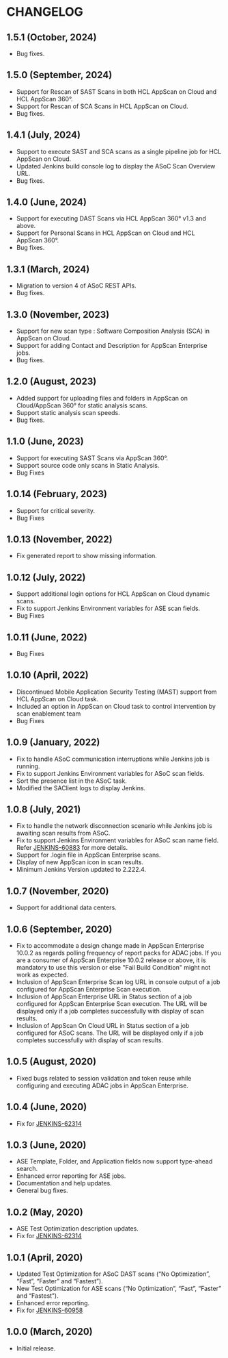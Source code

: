 CHANGELOG
=========
1.5.1 (October, 2024)
------
- Bug fixes.

1.5.0 (September, 2024)
------
- Support for Rescan of SAST Scans in both HCL AppScan on Cloud and HCL AppScan 360°.
- Support for Rescan of SCA Scans in HCL AppScan on Cloud.
- Bug fixes.

1.4.1 (July, 2024)
------
- Support to execute SAST and SCA scans as a single pipeline job for HCL AppScan on Cloud.
- Updated Jenkins build console log to display the ASoC Scan Overview URL.
- Bug fixes.

1.4.0 (June, 2024)
------
- Support for executing DAST Scans via HCL AppScan 360° v1.3 and above.
- Support for Personal Scans in HCL AppScan on Cloud and HCL AppScan 360°.
- Bug fixes.

1.3.1 (March, 2024)
------
- Migration to version 4 of ASoC REST APIs.
- Bug fixes.

1.3.0 (November, 2023)
------
- Support for new scan type : Software Composition Analysis (SCA) in AppScan on Cloud.
- Support for adding Contact and Description for AppScan Enterprise jobs.
- Bug fixes.

1.2.0 (August, 2023)
------
- Added support for uploading files and folders in AppScan on Cloud/AppScan 360° for static analysis scans.
- Support static analysis scan speeds.
- Bug fixes.

1.1.0 (June, 2023)
------
- Support for executing SAST Scans via AppScan 360°.
- Support source code only scans in Static Analysis.
- Bug Fixes

1.0.14 (February, 2023)
------
* Support for critical severity.
* Bug Fixes
  
1.0.13 (November, 2022)
------
* Fix generated report to show missing information.

1.0.12 (July, 2022)
------
* Support additional login options for HCL AppScan on Cloud dynamic scans.
* Fix to support Jenkins Environment variables for ASE scan fields.
* Bug Fixes

1.0.11 (June, 2022)
------
* Bug Fixes

1.0.10 (April, 2022)
------
* Discontinued Mobile Application Security Testing (MAST) support from HCL AppScan on Cloud task.
* Included an option in AppScan on Cloud task to control intervention by scan enablement team
* Bug Fixes

1.0.9 (January, 2022)
------
* Fix to handle ASoC communication interruptions while Jenkins job is running.
* Fix to support Jenkins Environment variables for ASoC scan fields.
* Sort the presence list in the ASoC task.
* Modified the SAClient logs to display Jenkins.

1.0.8 (July, 2021)
------
* Fix to handle the network disconnection scenario while Jenkins job is awaiting scan results from ASoC.
* Fix to support Jenkins Environment variables for ASoC scan name field. Refer [JENKINS-60883](https://issues.jenkins-ci.org/browse/JENKINS-60883) for more details.
* Support for .login file in AppScan Enterprise scans.
* Display of new AppScan icon in scan results.
* Minimum Jenkins Version updated to 2.222.4.

1.0.7 (November, 2020)
------
* Support for additional data centers.

1.0.6 (September, 2020)
------
* Fix to accommodate a design change made in AppScan Enterprise 10.0.2 as regards polling frequency of report packs for ADAC jobs. If you are a consumer of AppScan Enterprise 10.0.2 release or above, it is mandatory to use this version or else "Fail Build Condition" might not work as expected.
* Inclusion of AppScan Enterprise Scan log URL in console output of a job configured for AppScan Enterprise Scan execution.
* Inclusion of AppScan Enterprise URL in Status section of a job configured for AppScan Enterprise Scan execution. The URL will be displayed only if a job completes successfully with display of scan results.
* Inclusion of AppScan On Cloud URL in Status section of a job configured for ASoC scans. The URL will be displayed only if a job completes successfully with display of scan results.

1.0.5 (August, 2020)
------
* Fixed bugs related to session validation and token reuse while configuring and executing ADAC jobs in AppScan Enterprise.

1.0.4 (June, 2020)
------
* Fix for [JENKINS-62314](https://issues.jenkins-ci.org/browse/JENKINS-62314)

1.0.3 (June, 2020)
------
* ASE Template, Folder, and Application fields now support type-ahead search.
* Enhanced error reporting for ASE jobs.
* Documentation and help updates.
* General bug fixes.

1.0.2 (May, 2020)
------
* ASE Test Optimization description updates.
* Fix for [JENKINS-62314](https://issues.jenkins-ci.org/browse/JENKINS-62314)

1.0.1 (April, 2020)
------
* Updated Test Optimization for ASoC DAST scans (“No Optimization”, “Fast”, “Faster” and “Fastest”).
* New Test Optimization for ASE scans (“No Optimization”, “Fast”, “Faster” and “Fastest”).
* Enhanced error reporting.
* Fix for [JENKINS-60958](https://issues.jenkins-ci.org/browse/JENKINS-60958)

1.0.0 (March, 2020)
------
* Initial release.
